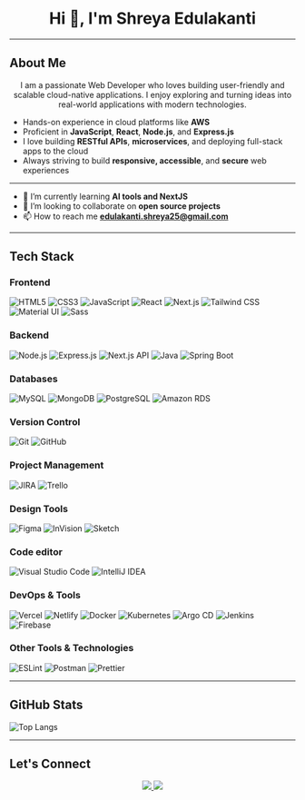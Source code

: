 <!-- Profile README for GitHub -->

<h1 align="center">Hi 👋, I'm Shreya Edulakanti</h1>

---

## About Me

<p align="center">
  I am a passionate Web Developer who loves building user-friendly and scalable cloud-native applications. I enjoy exploring and turning ideas into real-world applications with modern technologies.
</p>

- Hands-on experience in cloud platforms like **AWS**
- Proficient in **JavaScript**, **React**, **Node.js**, and **Express.js**
- I love building **RESTful APIs**, **microservices**, and deploying full-stack apps to the cloud
- Always striving to build **responsive, accessible**, and **secure** web experiences

---
  
- 🌱 I’m currently learning **AI tools and NextJS**
- 👯 I’m looking to collaborate on **open source projects**
- 📫 How to reach me **edulakanti.shreya25@gmail.com**

---

## Tech Stack

### Frontend
![HTML5](https://img.shields.io/badge/HTML5-E34F26?style=flat&logo=html5&logoColor=white)
![CSS3](https://img.shields.io/badge/CSS3-1572B6?style=flat&logo=css3&logoColor=white)
![JavaScript](https://img.shields.io/badge/JavaScript-F7DF1E?style=flat&logo=javascript&logoColor=000)
![React](https://img.shields.io/badge/React-20232A?style=flat&logo=react&logoColor=61DAFB)
![Next.js](https://img.shields.io/badge/Next.js-000000?style=flat&logo=next.js&logoColor=white)
![Tailwind CSS](https://img.shields.io/badge/Tailwind_CSS-38B2AC?style=flat&logo=tailwind-css&logoColor=white)
![Material UI](https://img.shields.io/badge/MUI-007FFF?style=flat&logo=mui&logoColor=white)
![Sass](https://img.shields.io/badge/Sass-CC6699?style=flat&logo=sass&logoColor=white)

### Backend
![Node.js](https://img.shields.io/badge/Node.js-339933?style=flat&logo=node.js&logoColor=white)
![Express.js](https://img.shields.io/badge/Express.js-000000?style=flat&logo=express&logoColor=white)
![Next.js API](https://img.shields.io/badge/Next.js_API-000000?style=flat&logo=next.js&logoColor=white)
![Java](https://img.shields.io/badge/Java-007396?style=flat&logo=java&logoColor=white)
![Spring Boot](https://img.shields.io/badge/Spring_Boot-6DB33F?style=flat&logo=spring-boot&logoColor=white)

### Databases
![MySQL](https://img.shields.io/badge/MySQL-4479A1?style=flat&logo=mysql&logoColor=white)
![MongoDB](https://img.shields.io/badge/MongoDB-4EA94B?style=flat&logo=mongodb&logoColor=white)
![PostgreSQL](https://img.shields.io/badge/PostgreSQL-4169E1?style=flat&logo=postgresql&logoColor=white)
![Amazon RDS](https://img.shields.io/badge/Amazon_RDS-527FFF?style=flat&logo=amazon-aws&logoColor=white)

### Version Control
![Git](https://img.shields.io/badge/Git-F05032?style=flat&logo=git&logoColor=white)
![GitHub](https://img.shields.io/badge/GitHub-181717?style=flat&logo=github&logoColor=white)

### Project Management
![JIRA](https://img.shields.io/badge/JIRA-0052CC?style=flat&logo=jira&logoColor=white)
![Trello](https://img.shields.io/badge/Trello-0052CC?style=flat&logo=trello&logoColor=white)

### Design Tools
![Figma](https://img.shields.io/badge/Figma-F24E1E?style=flat&logo=figma&logoColor=white)
![InVision](https://img.shields.io/badge/InVision-FF3366?style=flat&logo=invision&logoColor=white)
![Sketch](https://img.shields.io/badge/Sketch-F7B500?style=flat&logo=sketch&logoColor=white)

### Code editor
![Visual Studio Code](https://img.shields.io/badge/VS_Code-007ACC?style=flat&logo=visual-studio-code&logoColor=white)
![IntelliJ IDEA](https://img.shields.io/badge/IntelliJ_IDEA-000000?style=flat&logo=intellij-idea&logoColor=white)

### DevOps & Tools
![Vercel](https://img.shields.io/badge/Vercel-000000?style=flat&logo=vercel&logoColor=white)
![Netlify](https://img.shields.io/badge/Netlify-00C7B7?style=flat&logo=netlify&logoColor=white)
![Docker](https://img.shields.io/badge/Docker-2496ED?style=flat&logo=docker&logoColor=white)
![Kubernetes](https://img.shields.io/badge/Kubernetes-326CE5?style=flat&logo=kubernetes&logoColor=white)
![Argo CD](https://img.shields.io/badge/Argo_CD-F17300?style=flat&logo=argo&logoColor=white)
![Jenkins](https://img.shields.io/badge/Jenkins-D24939?style=flat&logo=jenkins&logoColor=white)
![Firebase](https://img.shields.io/badge/Firebase-FFCA28?style=flat&logo=firebase&logoColor=black)

### Other Tools & Technologies
![ESLint](https://img.shields.io/badge/ESLint-4B32C3?style=flat&logo=eslint&logoColor=white)
![Postman](https://img.shields.io/badge/Postman-FF6C37?style=flat&logo=postman&logoColor=white)
![Prettier](https://img.shields.io/badge/Prettier-F7B93E?style=flat&logo=prettier&logoColor=white)

---

## GitHub Stats

![Top Langs](https://github-readme-stats.vercel.app/api/top-langs/?username=shreyareddyedulakanti&layout=compact&theme=radical)

---

## Let's Connect

<p align="center">
  <a href="https://linkedin.com/in/shreyaedulakanti" target="_blank">
    <img src="https://img.shields.io/badge/LinkedIn-blue?logo=linkedin&style=for-the-badge" />
  </a>
  <a href="mailto:edulakanti.shreya25@gmail.com">
    <img src="https://img.shields.io/badge/Email-D14836?style=for-the-badge&logo=gmail&logoColor=white" />
  </a>
<!--   <a href="https://yourportfolio.com" target="_blank">
    <img src="https://img.shields.io/badge/Portfolio-000000?style=for-the-badge&logo=About.me&logoColor=white" />
  </a> -->
</p>


